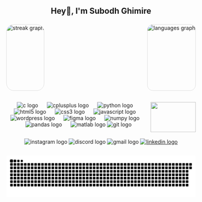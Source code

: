 
<h2 align="center">Hey👋, I'm Subodh Ghimire</h2>

###

<div style="display: flex; justify-content: space-between;" align="center">

 <img src="https://streak-stats.demolab.com?user=st0rm47&locale=en&mode=daily&theme=react&hide_border=true&border_radius=20" height="175" alt="streak graph" style="border-radius: 20px; border: 1px solid #ddd;">

  <img src="https://github-readme-stats.vercel.app/api/top-langs?username=st0rm47&locale=en&hide_title=false&layout=compact&card_width=320&langs_count=6&theme=react&hide_border=true&border_radius=15" height="175" alt="languages graph" style="border-radius: 15px; border: 1px solid #ddd;">

</div>



<h2 align="center"></h2>

<img align="right" height="80" width="120" src="https://media.giphy.com/media/i4MAH84pqe2m2aVojc/giphy.gif" />

###

<div align="center">
  <img src="https://skillicons.dev/icons?i=c" height="50" alt="c logo"  />
  <img width="15" />
 
  <img src="https://cdn.simpleicons.org/c++/00599C" height="50" alt="cplusplus logo"  />
  <img width="15" />
  
  <img src="https://skillicons.dev/icons?i=py" height="50" alt="python logo"  />
  <img width="15" />

  <img src="https://skillicons.dev/icons?i=html" height="50" alt="html5 logo"  />
  <img width="15" />
  
  <img src="https://cdn.jsdelivr.net/gh/devicons/devicon/icons/css3/css3-original.svg" height="50" alt="css3 logo"  />
  <img width="15" />
  
  <img src="https://skillicons.dev/icons?i=js" height="50" alt="javascript logo"  />
  <img width="15" />
  
  <img src="https://skillicons.dev/icons?i=wordpress" height="50" alt="wordpress logo"  />
  <img width="15" />
  
  <img src="https://skillicons.dev/icons?i=figma" height="50" alt="figma logo"  />
  <img width="15" />

  <img src="https://cdn.jsdelivr.net/gh/devicons/devicon/icons/numpy/numpy-original.svg" height="50" alt="numpy logo"  />
  <img width="15" />
  <img src="https://cdn.jsdelivr.net/gh/devicons/devicon/icons/pandas/pandas-original.svg" height="50" alt="pandas logo"  />
  <img width="15" />
  <img src="https://cdn.jsdelivr.net/gh/devicons/devicon/icons/matlab/matlab-original.svg" height="50" alt="matlab logo"  />
  <img src="https://cdn.jsdelivr.net/gh/devicons/devicon/icons/git/git-plain.svg" height="50" alt="git logo"  />
  
</div>

###
</div>
</div>

###

<h2 align="center"></h2>

<div align="center">
  <a href="https://www.instagram.com/sub0dh.g/" target="_blank" style="text-decoration: none;">
    <img src="https://raw.githubusercontent.com/maurodesouza/profile-readme-generator/master/src/assets/icons/social/instagram/default.svg" width="50" height="40" alt="instagram logo" style="border: none; outline: none;"/>
  </a>
  <a href="https://discord.com/users/563727648170311693" target="_blank" style="text-decoration: none;">
    <img src="https://raw.githubusercontent.com/maurodesouza/profile-readme-generator/master/src/assets/icons/social/discord/default.svg" width="50" height="40" alt="discord logo"  />
  </a>
  <a href="mailto:ghimiresubodh59@gmail.com" target="_blank" style="text-decoration: none;">
    <img src="https://raw.githubusercontent.com/maurodesouza/profile-readme-generator/master/src/assets/icons/social/gmail/default.svg" width="50" height="40" alt="gmail logo"  />
  </a>
  <a href="https://www.linkedin.com/in/subodh-ghimire-737519268/">
    <img src="https://raw.githubusercontent.com/maurodesouza/profile-readme-generator/master/src/assets/icons/social/linkedin/default.svg" width="47" height="35" alt="linkedin logo"  />
<!--   </a>
   <img align ="right" src="https://profile-counter.glitch.me/st0rm47/count.svg?" /> -->
</div>

###
</div>
<h2 align="center"></h2>

<img src="https://raw.githubusercontent.com/st0rm47/st0rm47/output/snake.svg" alt="Snake animation" />

###


